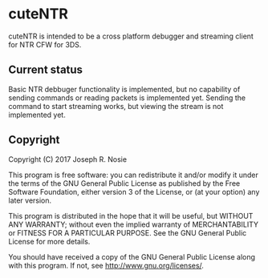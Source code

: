 # cuteNTR

cuteNTR is intended to be a cross platform debugger and streaming client for
NTR CFW for 3DS.

## Current status

Basic NTR debbuger functionality is implemented, but no capability of sending
commands or reading packets is implemented yet.  Sending the command to start
streaming works, but viewing the stream is not implemented yet.

## Copyright

Copyright (C) 2017 Joseph R. Nosie

This program is free software: you can redistribute it and/or modify it under
the terms of the GNU General Public License as published by the Free Software
Foundation, either version 3 of the License, or (at your option) any later
version.

This program is distributed in the hope that it will be useful, but WITHOUT ANY
WARRANTY; without even the implied warranty of MERCHANTABILITY or FITNESS FOR A
PARTICULAR PURPOSE. See the GNU General Public License for more details.

You should have received a copy of the GNU General Public License along with
this program. If not, see http://www.gnu.org/licenses/.
